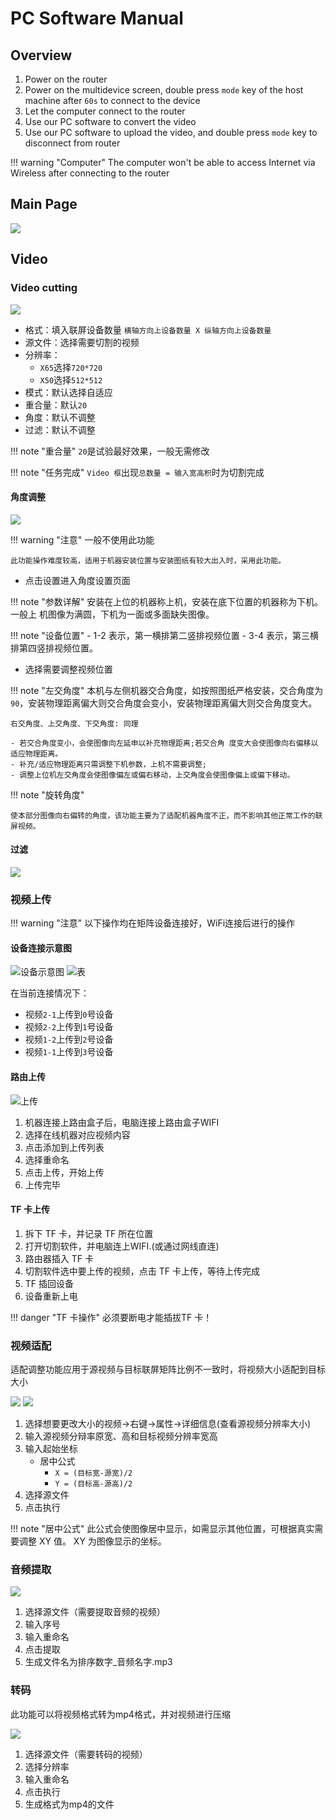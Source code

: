 # PC Software Manual

## Overview

1. Power on the router
2. Power on the multidevice screen, double press `mode` key of the host machine after `60s` to connect to the device
3. Let the computer connect to the router
4. Use our PC software to convert the video
5. Use our PC software to upload the video, and double press `mode` key to disconnect from router

!!! warning "Computer"
    The computer won't be able to access Internet via Wireless after connecting to the router

## Main Page

![](images/main.png)

## Video

### Video cutting

![](images/cutting.png)

- 格式：填入联屏设备数量 `横轴方向上设备数量 X 纵轴方向上设备数量`
- 源文件：选择需要切割的视频
- 分辨率：
    - `X65`选择`720*720`
    - `X50`选择`512*512`
- 模式：默认选择自适应
- 重合量：默认`20`
- 角度：默认不调整
- 过滤：默认不调整

!!! note "重合量"
    `20`是试验最好效果，一般无需修改

!!! note "任务完成"
    `Video 框`出现`总数量 = 输入宽高积`时为切割完成

#### 角度调整

![](images/angle.png)

!!! warning "注意"
    一般不使用此功能

    此功能操作难度较高，适用于机器安装位置与安装图纸有较大出入时，采用此功能。

- 点击设置进入角度设置页面

!!! note "参数详解"
    安装在上位的机器称上机，安装在底下位置的机器称为下机。一般上 机图像为满圆，下机为一面或多面缺失图像。

!!! note "设备位置"
    - 1-2 表示，第一横排第二竖排视频位置
    - 3-4 表示，第三横排第四竖排视频位置。

- 选择需要调整视频位置
    
!!! note "左交角度"
    本机与左侧机器交合角度，如按照图纸严格安装，交合角度为`90`，安装物理距离偏大则交合角度会变小，安装物理距离偏大则交合角度变大。
    
    右交角度、上交角度、下交角度: 同理

    - 若交合角度变小，会使图像向左延申以补充物理距离;若交合角 度变大会使图像向右偏移以适应物理距离。
    - 补充/适应物理距离只需调整下机参数，上机不需要调整;
    - 调整上位机左交角度会使图像偏左或偏右移动，上交角度会使图像偏上或偏下移动。

!!! note "旋转角度"

    使本部分图像向右偏转的角度，该功能主要为了适配机器角度不正，而不影响其他正常工作的联屏视频。

#### 过滤

![](images/filter.png)

### 视频上传

!!! warning "注意"
    以下操作均在矩阵设备连接好，WiFi连接后进行的操作

#### 设备连接示意图

![设备示意图](images/deviceConnect.png)
![表](images/deviceTable.png)

在当前连接情况下：

- 视频`2-1`上传到`0`号设备
- 视频`2-2`上传到`1`号设备
- 视频`1-2`上传到`2`号设备
- 视频`1-1`上传到`3`号设备

#### 路由上传

![上传](images/upload.png)

1. 机器连接上路由盒子后，电脑连接上路由盒子WIFI 
2. 选择在线机器对应视频内容
3. 点击添加到上传列表
4. 选择重命名
5. 点击上传，开始上传
6. 上传完毕


#### TF 卡上传

1. 拆下 TF 卡，并记录 TF 所在位置
3. 打开切割软件，并电脑连上WIFI.(或通过网线直连)
4. 路由器插入 TF 卡
5. 切割软件选中要上传的视频，点击 TF 卡上传，等待上传完成
6. TF 插回设备
7. 设备重新上电

!!! danger "TF 卡操作"
    必须要断电才能插拔TF 卡！

### 视频适配

适配调整功能应用于源视频与目标联屏矩阵比例不一致时，将视频大小适配到目标大小

![](images/adjust_1.png)
![](images/adjust_2.png)


1. 选择想要更改大小的视频->右键->属性->详细信息(查看源视频分辨率大小)
2. 输入源视频分辩率原宽、高和目标视频分辨率宽高
3. 输入起始坐标  
    - 居中公式
        - `X = (目标宽-源宽)/2`
        - `Y = (目标高-源高)/2`
4. 选择源文件
5. 点击执行

!!! note "居中公式"
    此公式会使图像居中显示，如需显示其他位置，可根据真实需要调整 XY 值。 XY 为图像显示的坐标。


### 音频提取

![](images/audio.png)

1. 选择源文件（需要提取音频的视频）
2. 输入序号
3. 输入重命名
4. 点击提取
5. 生成文件名为排序数字_音频名字.mp3

### 转码

此功能可以将视频格式转为mp4格式，并对视频进行压缩

![](images/trans.png)

1. 选择源文件（需要转码的视频）
2. 选择分辨率
3. 输入重命名
4. 点击执行
5. 生成格式为mp4的文件
